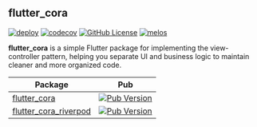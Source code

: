 ## flutter_cora

[![deploy](https://github.com/albinpk/flutter_cora/actions/workflows/publish_flutter_cora.yml/badge.svg)](https://github.com/albinpk/flutter_cora/actions/workflows/publish_flutter_cora.yml)
[![codecov](https://codecov.io/github/albinpk/flutter_cora/graph/badge.svg?token=D40JS077DY)](https://codecov.io/github/albinpk/flutter_cora)
[![GitHub License](https://img.shields.io/github/license/albinpk/flutter_cora)](https://github.com/albinpk/flutter_cora/blob/dev/LICENSE)
[![melos](https://img.shields.io/badge/maintained%20with-melos-f700ff.svg)](https://github.com/invertase/melos)

**flutter_cora** is a simple Flutter package for implementing the view-controller pattern, helping you separate UI and business logic to maintain cleaner and more organized code.

| Package                                                                                                  | Pub                                                                                                                  |
| -------------------------------------------------------------------------------------------------------- | -------------------------------------------------------------------------------------------------------------------- |
| [flutter_cora](https://github.com/albinpk/flutter_cora/tree/dev/packages/flutter_cora)                   | [![Pub Version](https://img.shields.io/pub/v/flutter_cora)](https://pub.dev/packages/flutter_cora)                   |
| [flutter_cora_riverpod](https://github.com/albinpk/flutter_cora/tree/dev/packages/flutter_cora_riverpod) | [![Pub Version](https://img.shields.io/pub/v/flutter_cora_riverpod)](https://pub.dev/packages/flutter_cora_riverpod) |
